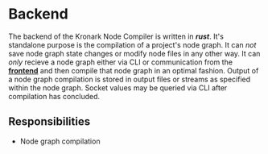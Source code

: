 # Backend

The backend of the Kronark Node Compiler is written in ***rust***. It's standalone purpose is the compilation of a project's node graph. It can *not* save node graph state changes or modify node files in any other way. It can *only* recieve a node graph either via CLI or communication from the [**frontend**](../frontend/frontend.md) and then compile that node graph in an optimal fashion. Output of a node graph compilation is stored in output files or streams as specified within the node graph. Socket values may be queried via CLI after compilation has concluded.

## Responsibilities

- Node graph compilation
